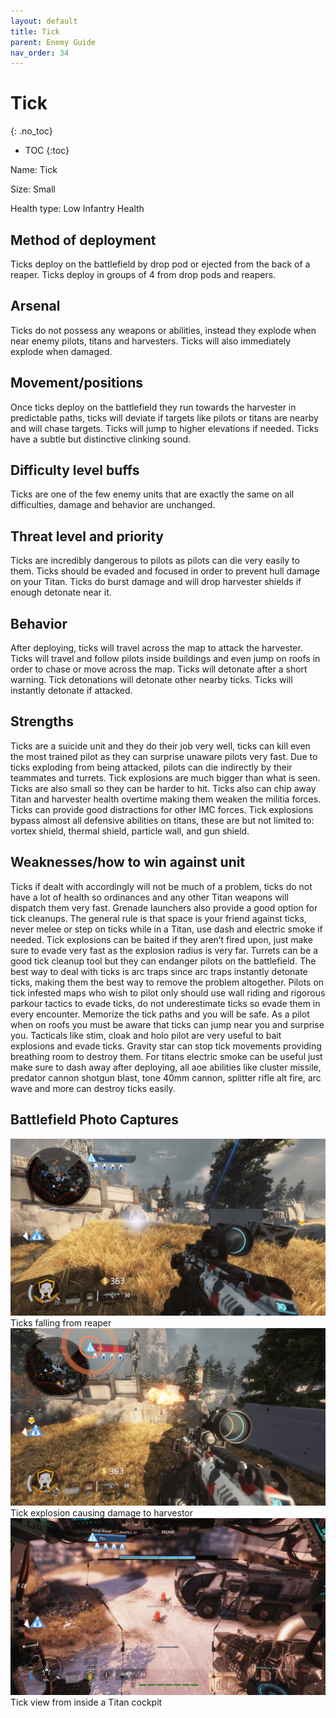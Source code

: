 ```yaml
---
layout: default
title: Tick
parent: Enemy Guide
nav_order: 34
---
```


# Tick
{: .no_toc}

- TOC
{:toc}

Name: Tick

Size: Small

Health type: Low Infantry Health

## Method of deployment

Ticks deploy on the battlefield by drop pod or ejected from the back of a reaper. Ticks deploy in groups of 4 from drop pods and reapers.

## Arsenal

Ticks do not possess any weapons or abilities, instead they explode when near enemy pilots, titans and harvesters. Ticks will also immediately explode when damaged. 

## Movement/positions

Once ticks deploy on the battlefield they run towards the harvester in predictable paths, ticks will deviate if targets like pilots or titans are nearby and will chase targets. Ticks will jump to higher elevations if needed. Ticks have a subtle but distinctive clinking sound. 

## Difficulty level buffs

Ticks are one of the few enemy units that are exactly the same on all difficulties, damage and behavior are unchanged. 

## Threat level and priority 

Ticks are incredibly dangerous to pilots as pilots can die very easily to them. Ticks should be evaded and focused in order to prevent hull damage on your Titan. Ticks do burst damage and will drop harvester shields if enough detonate near it. 

## Behavior

After deploying, ticks will travel across the map to attack the harvester. Ticks will travel and follow pilots inside buildings and even jump on roofs in order to chase or move across the map. Ticks will detonate after a short warning. Tick detonations will detonate other nearby ticks. Ticks will instantly detonate if attacked. 

## Strengths

Ticks are a suicide unit and they do their job very well, ticks can kill even the most trained pilot as they can surprise unaware pilots very fast. Due to ticks exploding from being attacked, pilots can die indirectly by their teammates and turrets. Tick explosions are much bigger than what is seen. Ticks are also small so they can be harder to hit. Ticks also can chip away Titan and harvester health overtime making them weaken the militia forces. Ticks can provide good distractions for other IMC forces. Tick explosions bypass almost all defensive abilities on titans, these are but not limited to: vortex shield, thermal shield, particle wall, and gun shield. 

## Weaknesses/how to win against unit

Ticks if dealt with accordingly will not be much of a problem, ticks do not have a lot of health so ordinances and any other Titan weapons will dispatch them very fast. Grenade launchers also provide a good option for tick cleanups. The general rule is that space is your friend against ticks, never melee or step on ticks while in a Titan, use dash and electric smoke if needed. Tick explosions can be baited if they aren’t fired upon, just make sure to evade very fast as the explosion radius is very far. Turrets can be a good tick cleanup tool but they can endanger pilots on the battlefield. The best way to deal with ticks is arc traps since arc traps instantly detonate ticks, making them the best way to remove the problem altogether. Pilots on tick infested maps who wish to pilot only should use wall riding and rigorous parkour tactics to evade ticks, do not underestimate ticks so evade them in every encounter. Memorize the tick paths and you will be safe.
As a pilot when on roofs you must be aware that ticks can jump near you and surprise you. Tacticals like stim, cloak and holo pilot are very useful to bait explosions and evade ticks. Gravity star can stop tick movements providing breathing room to destroy them. For titans electric smoke can be useful just make sure to dash away after deploying, all aoe abilities like cluster missile, predator cannon shotgun blast, tone 40mm cannon, splitter rifle alt fire, arc wave and more can destroy ticks easily. 

## Battlefield Photo Captures

<div class="img-row">
  <div class="img-col-6">
    <img class="img-fluid zoom" src="/assets/img/enemyguide/tick/tickfall.png" alt="Ticks falling from Reaper">
    <div class="caption">Ticks falling from reaper</div>
  </div>
  <div class="img-col-6">
    <img class="img-fluid zoom" src="/assets/img/enemyguide/tick/tickdmg.png" alt="Tick explosion">
    <div class="caption">Tick explosion causing damage to harvestor</div>
  </div>
  <div class="img-col-6">
    <img class="img-fluid zoom" src="/assets/img/enemyguide/tick/ticktitanview.png" alt="Ticks at a distance">
    <div class="caption">Tick view from inside a Titan cockpit</div>
  </div>
</div>